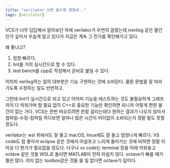 ```yaml
---
title: "verilator 쓰면 쓸수록 괜찮네.."
tags: [verilator]
---
```


VCS가 너무 답답해서 알아보던 차에 verilator가 우연히 걸렸는데 iverilog 같은 물건인가 싶어서 우습게 알고 있다가 지금은 계속 그 진가를 확인해가고 있다.

왜 좋냐고?

1) 엄청 빠르다.
2) lint를 거의 실시간으로 할 수 있다.
3) test bench를 cpp로 작성해서 곧바로 붙일 수 있다.

어차피 verilog하는 일의 대부분은 기능 구현하는 것에 소비된다. 물론 문법을 잘 따라가도록 수정하는 일도 빈번하고.

그런데 lint가 실시간으로 되고 있고 어차피 기능을 테스트하는 것도 불필요하게 그래프까지 다 띄워가며 할 필요 없이 C++로 중요한 기능만 확인하면 되니까 이렇게 편한 물건이 없는 거다. VCS는 한번 떠오르려면 한참 걸리는데다 원하는 결과가 나오지 않아서 컴파일-수정-컴파일 하다보면 얼마나 많은 시간이 어이없이 소비되는지 정말 말도 못할 정도다.

verilator는 wsl 위에서도 잘 돌고 macOS, linux에도 잘 돌고 엄청나게 빠르다. VS code도 참 좋아서 eclipse 같은 것에서 어설프고 느리게 돌아가는 것에 비하면 정말 이 이상 더 뭔가가 필요없을 정도다. 더구나 vs code는 terminal 창을 아래 띄워놓고 octave 같은 것들 WSL로 돌리면 MATLAB이 전혀 아쉽지 않다. octave가 빠를 때가 훨씬 많다. 의미 없는 toolbox같은 것들 쓸 일 없다면 octave가 답이다.
